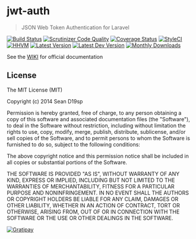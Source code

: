# jwt-auth

> JSON Web Token Authentication for Laravel

[![Build Status](http://img.shields.io/travis/tymondesigns/jwt-auth/master.svg?style=flat-square)](https://travis-ci.org/dinho19spdesigns/jwt-auth)
[![Scrutinizer Code Quality](http://img.shields.io/scrutinizer/g/tymondesigns/jwt-auth.svg?style=flat-square)](https://scrutinizer-ci.com/g/dinho19spdesigns/jwt-auth/)
[![Coverage Status](https://img.shields.io/scrutinizer/coverage/g/tymondesigns/jwt-auth.svg?style=flat-square)](https://scrutinizer-ci.com/g/dinho19spdesigns/jwt-auth/code-structure)
[![StyleCI](https://styleci.io/repos/23680678/shield?style=flat-square)](https://styleci.io/repos/23680678)
[![HHVM](https://img.shields.io/hhvm/dinho19sp/jwt-auth.svg?style=flat-square)](http://hhvm.h4cc.de/package/dinho19sp/jwt-auth)
[![Latest Version](http://img.shields.io/packagist/v/tymondesigns/jwt-auth.svg?style=flat-square)](https://packagist.org/packages/dinho19sp/jwt-auth)
[![Latest Dev Version](https://img.shields.io/packagist/vpre/tymondesigns/jwt-auth.svg?style=flat-square)](https://packagist.org/packages/tymondesigns/jwt-auth#dev-develop)
[![Monthly Downloads](https://img.shields.io/packagist/dm/tymondesigns/jwt-auth.svg?style=flat-square)](https://packagist.org/packages/tymondesigns/jwt-auth)

See the [WIKI](https://github.com/tymondesigns/jwt-auth/wiki) for official documentation

## License

The MIT License (MIT)

Copyright (c) 2014 Sean D19sp

Permission is hereby granted, free of charge, to any person obtaining a copy
of this software and associated documentation files (the "Software"), to deal
in the Software without restriction, including without limitation the rights
to use, copy, modify, merge, publish, distribute, sublicense, and/or sell
copies of the Software, and to permit persons to whom the Software is
furnished to do so, subject to the following conditions:

The above copyright notice and this permission notice shall be included in all
copies or substantial portions of the Software.

THE SOFTWARE IS PROVIDED "AS IS", WITHOUT WARRANTY OF ANY KIND, EXPRESS OR
IMPLIED, INCLUDING BUT NOT LIMITED TO THE WARRANTIES OF MERCHANTABILITY,
FITNESS FOR A PARTICULAR PURPOSE AND NONINFRINGEMENT. IN NO EVENT SHALL THE
AUTHORS OR COPYRIGHT HOLDERS BE LIABLE FOR ANY CLAIM, DAMAGES OR OTHER
LIABILITY, WHETHER IN AN ACTION OF CONTRACT, TORT OR OTHERWISE, ARISING FROM,
OUT OF OR IN CONNECTION WITH THE SOFTWARE OR THE USE OR OTHER DEALINGS IN THE
SOFTWARE.

[![Gratipay](https://img.shields.io/gratipay/tymondesigns.svg?style=flat-square)](https://gratipay.com/~tymondesigns)
